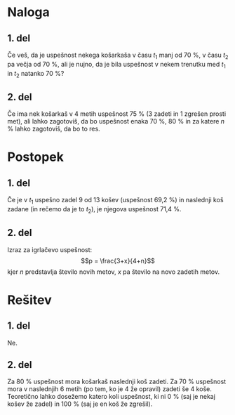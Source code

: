 # Naloga
## 1. del
Če veš, da je uspešnost nekega košarkaša v času $t_1$ manj od 70 %, v času $t_2$ pa večja od 70 %,
ali je nujno, da je bila uspešnost v nekem trenutku med $t_1$ in $t_2$ natanko 70 %?

## 2. del
Če ima nek košarkaš v 4 metih uspešnost 75 % (3 zadeti in 1 zgrešen prosti met), ali lahko zagotoviš, da bo uspešnost enaka 70 %, 80 % in za katere $n$ % lahko zagotoviš, da bo to res.

# Postopek
## 1. del
Če je v $t_1$ uspešno zadel 9 od 13 košev (uspešnost 69,2 %) in naslednji koš zadane (in rečemo da je to $t_2$), je njegova uspešnost 71,4 %.

## 2. del
Izraz za igrlačevo uspešnost:
$$p = \frac{3+x}{4+n}$$kjer $n$ predstavlja število novih metov, $x$ pa število na novo zadetih metov.

# Rešitev
## 1. del
Ne.
## 2. del
Za 80 % uspešnost mora košarkaš naslednji koš zadeti. Za 70 % uspešnost mora v naslednjih 6 metih (po tem, ko je 4 že opravil) zadeti še 4 koše. Teoretično lahko dosežemo katero koli uspešnost, ki ni 0 % (saj je nekaj košev že zadel) in 100 % (saj je en koš že zgrešil).
